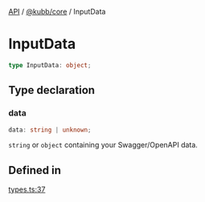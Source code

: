 [API](../../../packages.md) / [@kubb/core](../index.md) / InputData

# InputData

```ts
type InputData: object;
```

## Type declaration

### data

```ts
data: string | unknown;
```

`string` or `object` containing your Swagger/OpenAPI data.

## Defined in

[types.ts:37](https://github.com/kubb-project/kubb/blob/ff80665146ae086e044807d0072fda660e72e1fd/packages/core/src/types.ts#L37)
